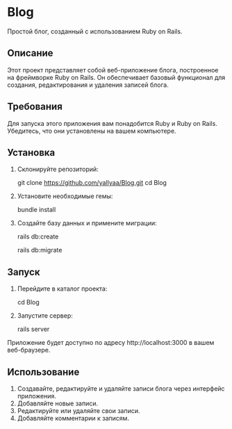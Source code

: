 # Blog

Простой блог, созданный с использованием Ruby on Rails.

## Описание

Этот проект представляет собой веб-приложение блога, построенное на фреймворке Ruby on Rails. Он обеспечивает базовый функционал для создания, редактирования и удаления записей блога.

## Требования

Для запуска этого приложения вам понадобится Ruby и Ruby on Rails. Убедитесь, что они установлены на вашем компьютере.

## Установка

1. Склонируйте репозиторий:

   git clone https://github.com/yaIlyaa/Blog.git
   cd Blog

2. Установите необходимые гемы:

   bundle install

3. Создайте базу данных и примените миграции:

   rails db:create

   rails db:migrate

## Запуск

1. Перейдите в каталог проекта:
   
   cd Blog

2. Запустите сервер:

   rails server
   
Приложение будет доступно по адресу http://localhost:3000 в вашем веб-браузере.

## Использование

1. Создавайте, редактируйте и удаляйте записи блога через интерфейс приложения.
2. Добавляйте новые записи.
3. Редактируйте или удаляйте свои записи.
4. Добавляйте комментарии к записям.
